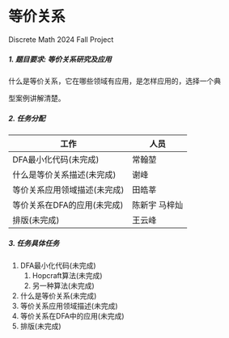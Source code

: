 # 等价关系

Discrete Math 2024 Fall Project

##### **1.** **题目要求: 等价关系研究及应用**

什么是等价关系，它在哪些领域有应用，是怎样应用的，选择一个典

型案例讲解清楚。

##### 2. 任务分配

| 工作                         | 人员          |
| ---------------------------- | ------------- |
| DFA最小化代码(未完成)        | 常翰堃        |
| 什么是等价关系描述(未完成)   | 谢峰          |
| 等价关系应用领域描述(未完成) | 田皓莘        |
| 等价关系在DFA的应用(未完成)  | 陈新宇 马梓灿 |
| 排版(未完成)                 | 王云峰        |

##### 3. 任务具体任务

1. DFA最小化代码(未完成)
	1. Hopcraft算法(未完成)
	2. 另一种算法(未完成)
2. 什么是等价关系(未完成)
3. 等价关系应用领域描述(未完成)
4. 等价关系在DFA中的应用(未完成)
5. 排版(未完成)

